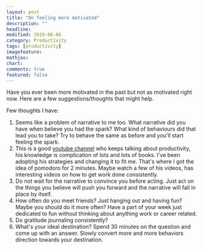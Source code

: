 ```yaml
---
layout: post
title: "On feeling more motivated"
description: ""
headline: 
modified: 2019-06-06
category: Productivity
tags: [productivity]
imagefeature: 
mathjax: 
chart: 
comments: true
featured: false
---
```


Have you ever been more motivated in the past but not as motivated right now. Here are a few suggestions/thoughts that might help.

Few thoughts I have:
1. Seems like a problem of narrative to me too. What narrative did you have when believe you had the spark? What kind of behaviours did that lead you to take? Try to behave the same as before and you'll start feeling the spark.
2. This is a good [youtube channel](https://www.youtube.com/channel/UC3VWbWk8qDBiF0741izgpQg) who keeps talking about productivity, his knowledge is complication of lots and lots of books. I've been adopting his strategies and changing it to fit me. That's where I got the idea of pomodoro for 2 minutes. Maybe watch a few of his videos, has interesting videos on how to get work done consistently. 
3. Do not wait for the narrative to convince you before acting. Just act on the things you believe will push you forward and the narrative will fall in place by itself. 
4. How often do you meet friends? Just hanging out and having fun? Maybe you should do it more often? Have a part of your week just dedicated to fun without thinking about anything work or career related. 
5. Do gratitude journaling consistently?
6. What's your ideal destination? Spend 30 minutes on the question and come up with an answer. Slowly convert more and more behaviors direction towards your destination.